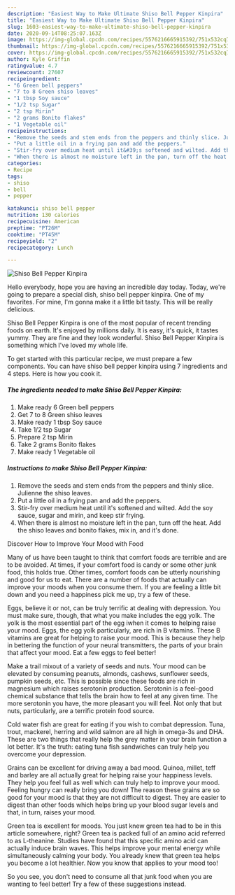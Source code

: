 ```yaml
---
description: "Easiest Way to Make Ultimate Shiso Bell Pepper Kinpira"
title: "Easiest Way to Make Ultimate Shiso Bell Pepper Kinpira"
slug: 1603-easiest-way-to-make-ultimate-shiso-bell-pepper-kinpira
date: 2020-09-14T08:25:07.163Z
image: https://img-global.cpcdn.com/recipes/5576216665915392/751x532cq70/shiso-bell-pepper-kinpira-recipe-main-photo.jpg
thumbnail: https://img-global.cpcdn.com/recipes/5576216665915392/751x532cq70/shiso-bell-pepper-kinpira-recipe-main-photo.jpg
cover: https://img-global.cpcdn.com/recipes/5576216665915392/751x532cq70/shiso-bell-pepper-kinpira-recipe-main-photo.jpg
author: Kyle Griffin
ratingvalue: 4.7
reviewcount: 27607
recipeingredient:
- "6 Green bell peppers"
- "7 to 8 Green shiso leaves"
- "1 tbsp Soy sauce"
- "1/2 tsp Sugar"
- "2 tsp Mirin"
- "2 grams Bonito flakes"
- "1 Vegetable oil"
recipeinstructions:
- "Remove the seeds and stem ends from the peppers and thinly slice. Julienne the shiso leaves."
- "Put a little oil in a frying pan and add the peppers."
- "Stir-fry over medium heat until it&#39;s softened and wilted. Add the soy sauce, sugar and mirin, and keep stir frying."
- "When there is almost no moisture left in the pan, turn off the heat. Add the shiso leaves and bonito flakes, mix in, and it&#39;s done."
categories:
- Recipe
tags:
- shiso
- bell
- pepper

katakunci: shiso bell pepper 
nutrition: 130 calories
recipecuisine: American
preptime: "PT26M"
cooktime: "PT45M"
recipeyield: "2"
recipecategory: Lunch

---
```



![Shiso Bell Pepper Kinpira](https://img-global.cpcdn.com/recipes/5576216665915392/751x532cq70/shiso-bell-pepper-kinpira-recipe-main-photo.jpg)

Hello everybody, hope you are having an incredible day today. Today, we're going to prepare a special dish, shiso bell pepper kinpira. One of my favorites. For mine, I'm gonna make it a little bit tasty. This will be really delicious.

Shiso Bell Pepper Kinpira is one of the most popular of recent trending foods on earth. It's enjoyed by millions daily. It is easy, it's quick, it tastes yummy. They are fine and they look wonderful. Shiso Bell Pepper Kinpira is something which I've loved my whole life.




To get started with this particular recipe, we must prepare a few components. You can have shiso bell pepper kinpira using 7 ingredients and 4 steps. Here is how you cook it.

<!--inarticleads1-->

##### The ingredients needed to make Shiso Bell Pepper Kinpira:

1. Make ready 6 Green bell peppers
1. Get 7 to 8 Green shiso leaves
1. Make ready 1 tbsp Soy sauce
1. Take 1/2 tsp Sugar
1. Prepare 2 tsp Mirin
1. Take 2 grams Bonito flakes
1. Make ready 1 Vegetable oil




<!--inarticleads2-->

##### Instructions to make Shiso Bell Pepper Kinpira:

1. Remove the seeds and stem ends from the peppers and thinly slice. Julienne the shiso leaves.
1. Put a little oil in a frying pan and add the peppers.
1. Stir-fry over medium heat until it&#39;s softened and wilted. Add the soy sauce, sugar and mirin, and keep stir frying.
1. When there is almost no moisture left in the pan, turn off the heat. Add the shiso leaves and bonito flakes, mix in, and it&#39;s done.




Discover How to Improve Your Mood with Food


Many of us have been taught to think that comfort foods are terrible and are to be avoided. At times, if your comfort food is candy or some other junk food, this holds true. Other times, comfort foods can be utterly nourishing and good for us to eat. There are a number of foods that actually can improve your moods when you consume them. If you are feeling a little bit down and you need a happiness pick me up, try a few of these.

Eggs, believe it or not, can be truly terrific at dealing with depression. You must make sure, though, that what you make includes the egg yolk. The yolk is the most essential part of the egg iwhen it comes to helping raise your mood. Eggs, the egg yolk particularly, are rich in B vitamins. These B vitamins are great for helping to raise your mood. This is because they help in bettering the function of your neural transmitters, the parts of your brain that affect your mood. Eat a few eggs to feel better!

Make a trail mixout of a variety of seeds and nuts. Your mood can be elevated by consuming peanuts, almonds, cashews, sunflower seeds, pumpkin seeds, etc. This is possible since these foods are rich in magnesium which raises serotonin production. Serotonin is a feel-good chemical substance that tells the brain how to feel at any given time. The more serotonin you have, the more pleasant you will feel. Not only that but nuts, particularly, are a terrific protein food source.

Cold water fish are great for eating if you wish to combat depression. Tuna, trout, mackerel, herring and wild salmon are all high in omega-3s and DHA. These are two things that really help the grey matter in your brain function a lot better. It's the truth: eating tuna fish sandwiches can truly help you overcome your depression. 

Grains can be excellent for driving away a bad mood. Quinoa, millet, teff and barley are all actually great for helping raise your happiness levels. They help you feel full as well which can truly help to improve your mood. Feeling hungry can really bring you down! The reason these grains are so good for your mood is that they are not difficult to digest. They are easier to digest than other foods which helps bring up your blood sugar levels and that, in turn, raises your mood.

Green tea is excellent for moods. You just knew green tea had to be in this article somewhere, right? Green tea is packed full of an amino acid referred to as L-theanine. Studies have found that this specific amino acid can actually induce brain waves. This helps improve your mental energy while simultaneously calming your body. You already knew that green tea helps you become a lot healthier. Now you know that applies to your mood too!

So you see, you don't need to consume all that junk food when you are wanting to feel better! Try  a few  of  these  suggestions  instead.

